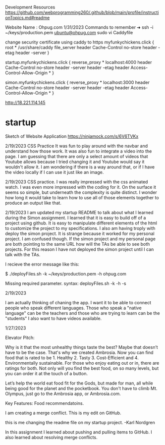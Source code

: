Development Resources
https://github.com/webprogramming260/.github/blob/main/profile/instructionTopics.md#readme

Website Name : Ohpug.com
1/31/2023
Commands to remember
➜  ssh -i ~/keys/production.pem ubuntu@ohpug.com
sudo vi Caddyfile

change security certificate using caddy to https
myfunkychickens.click {
   root * /usr/share/caddy
   file_server
   header Cache-Control no-store
   header -etag
   header -server
   }


startup.myfunkychickens.click {
   reverse_proxy * localhost:4000
   header Cache-Control no-store
   header -server
   header -etag
   header Access-Control-Allow-Origin *
}

simon.myfunkychickens.click {
   reverse_proxy * localhost:3000
   header Cache-Control no-store
   header -server
   header -etag
   header Access-Control-Allow-Origin *
}


http://18.221.114.145

# startup
Sketch of Website Application
https://ninjamock.com/s/6V6TVKx

2/19/2023
CSS Practice
It was fun to play around with the navbar and understand how those work. It was also fun to integrate a video into the page. I am guessing that there are only a select amount of videos that Youtube allows because I tried changing it and Youtube would say it wouldn't allow it. 
I am wondering if there is a way around that, or if I have the video locally if I can use it just like an image. 

2/19/2023
CSS practice. I was really impressed with the css animated watch. I was even more impressed with the coding for it. On the surface it seems so simple, but underneath the complexity is quite distinct. I wonder how long it would take to learn how to use all of those elements together to produce an output like that. 

2/19/2023
I am updated my startup README to talk about what I learned during the Simon assignment. 
I learned that it is easy to build off of a project using github. It is easy to manipulate different elements of 
the html to customize the project to my specifications. I also am having troply with deploy the simon project. It
is strange because it worked for my personal project. I am confused though. If the simon project and my personal page
are both pointing to the same URL how will the TAs be able to see both projects. For this reason I have not deployed the simon project until I can talk with the TAs. 

I recieve the error message like this:

$ ./deployFiles.sh -k ~/keys/production.pem -h ohpug.com

Missing required parameter.
  syntax: deployFiles.sh -k <pem key file> -h <hostname> -s <service>

2/19/2023

I am actually thinking of chaning the app. I want it to be able to connect people who speak different languages. Those who speak a "native language" can be the teachers
and those who are trying to learn can be the "students" 
I also want to have videos available. 

1/27/2023

Elevator Pitch:

Why is it that the most unhealthy things taste the best? Maybe that doesn’t have to be the case. That's why we created Ambrosia. Now you can find food that is rated to be 1. Healthy 2. Tasty  3. Cost-Efficient and 4. Environmentally sustainable. For those who enjoy eating out or in, there are ratings for both. Not only will you find the best food, on so many levels, but you can order it at the touch of a button.  

Let’s help the world eat food fit for the Gods, but made for man, all while being good for the planet and the pocketbook.
You don't have to climb Mt. Olympus, just go to the Ambrosia app, or Ambrosia.com. 


Key Features:
Food recommendatoins. 

I am creating a merge conflict.
This is my edit on GitHub.

this is me changing the readme file on my startup project.
-Karl Nordgren

In this assignment I learned about pushing and pulling items to GitHub. I also learned about resolving merge conflicts.
